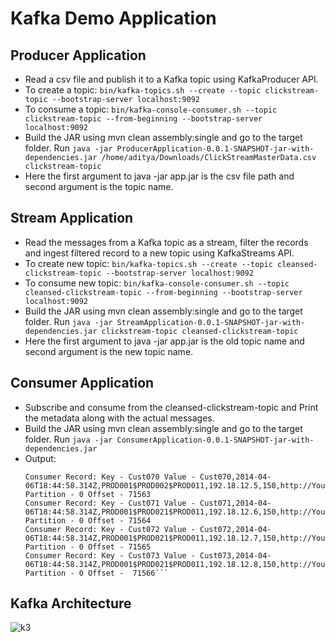 # Kafka Demo Application

## Producer Application
- Read a csv file and publish it to a Kafka topic using KafkaProducer API. 
- To create a topic: `bin/kafka-topics.sh --create --topic clickstream-topic --bootstrap-server localhost:9092`
- To consume a topic: `bin/kafka-console-consumer.sh --topic clickstream-topic --from-beginning --bootstrap-server localhost:9092`
- Build the JAR using mvn clean assembly:single and go to the target folder. Run `java -jar ProducerApplication-0.0.1-SNAPSHOT-jar-with-dependencies.jar /home/aditya/Downloads/ClickStreamMasterData.csv clickstream-topic`
- Here the first argument to java -jar app.jar is the csv file path and second argument is the topic name.

## Stream Application
- Read the messages from a Kafka topic as a stream, filter the records and ingest filtered record to a new topic using KafkaStreams API.
- To create new topic: `bin/kafka-topics.sh --create --topic cleansed-clickstream-topic --bootstrap-server localhost:9092`
- To consume new topic: `bin/kafka-console-consumer.sh --topic cleansed-clickstream-topic --from-beginning --bootstrap-server localhost:9092`
- Build the JAR using mvn clean assembly:single and go to the target folder. Run `java -jar StreamApplication-0.0.1-SNAPSHOT-jar-with-dependencies.jar clickstream-topic cleansed-clickstream-topic`
- Here the first argument to java -jar app.jar is the old topic name and second argument is the new topic name.

## Consumer Application
- Subscribe and consume from the cleansed-clickstream-topic and Print the metadata along with the actual messages.
- Build the JAR using mvn clean assembly:single and go to the target folder. Run `java -jar ConsumerApplication-0.0.1-SNAPSHOT-jar-with-dependencies.jar`
- Output:
  ```Consumer Record: Key - Cust069 Value - Cust069,2014-04-06T18:44:58.314Z,PROD001$PROD021$PROD011,192.18.12.4,150,http://YouBuyy.com/Mob1 Partition - 0 Offset - 71562
  Consumer Record: Key - Cust070 Value - Cust070,2014-04-06T18:44:58.314Z,PROD001$PROD002$PROD011,192.18.12.5,150,http://YouBuyy.com/Mob1 Partition - 0 Offset - 71563
  Consumer Record: Key - Cust071 Value - Cust071,2014-04-06T18:44:58.314Z,PROD001$PROD021$PROD011,192.18.12.6,150,http://YouBuyy.com/Mob1 Partition - 0 Offset - 71564
  Consumer Record: Key - Cust072 Value - Cust072,2014-04-06T18:44:58.314Z,PROD001$PROD021$PROD011,192.18.12.7,150,http://YouBuyy.com/Mob1 Partition - 0 Offset - 71565
  Consumer Record: Key - Cust073 Value - Cust073,2014-04-06T18:44:58.314Z,PROD001$PROD021$PROD011,192.18.12.8,150,http://YouBuyy.com/Mob1 Partition - 0 Offset -  71566```

## Kafka Architecture

![k3](https://user-images.githubusercontent.com/49421121/119250679-5d190300-bbbf-11eb-997c-5d8ffd86ae92.png)
